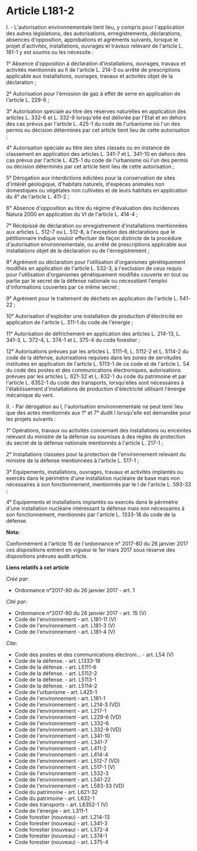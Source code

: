 # Article L181-2

I. - L'autorisation environnementale tient lieu, y compris pour l'application des autres législations, des autorisations,
enregistrements, déclarations, absences d'opposition, approbations et agréments suivants, lorsque le projet d'activités,
installations, ouvrages et travaux relevant de l'article L. 181-1 y est soumis ou les nécessite : 

1° Absence d'opposition à déclaration d'installations, ouvrages, travaux et activités mentionnés au II de l'article L. 214-3
ou arrêté de prescriptions applicable aux installations, ouvrages, travaux et activités objet de la déclaration ; 

2° Autorisation pour l'émission de gaz à effet de serre en application de l'article L. 229-6 ; 

3° Autorisation spéciale au titre des réserves naturelles en application des articles L. 332-6 et L. 332-9 lorsqu'elle est
délivrée par l'Etat et en dehors des cas prévus par l'article L. 425-1 du code de l'urbanisme où l'un des permis ou décision
déterminés par cet article tient lieu de cette autorisation ; 

4° Autorisation spéciale au titre des sites classés ou en instance de classement en application des articles L. 341-7 et L.
341-10 en dehors des cas prévus par l'article L. 425-1 du code de l'urbanisme où l'un des permis ou décision déterminés par
cet article tient lieu de cette autorisation ; 

5° Dérogation aux interdictions édictées pour la conservation de sites d'intérêt géologique, d'habitats naturels, d'espèces
animales non domestiques ou végétales non cultivées et de leurs habitats en application du 4° de l'article L. 411-2 ; 

6° Absence d'opposition au titre du régime d'évaluation des incidences Natura 2000 en application du VI de l'article L.
414-4 ; 

7° Récépissé de déclaration ou enregistrement d'installations mentionnées aux articles L. 512-7 ou L. 512-8, à l'exception
des déclarations que le pétitionnaire indique vouloir effectuer de façon distincte de la procédure d'autorisation
environnementale, ou arrêté de prescriptions applicable aux installations objet de la déclaration ou de l'enregistrement ; 

8° Agrément ou déclaration pour l'utilisation d'organismes génétiquement modifiés en application de l'article L. 532-3, à
l'exclusion de ceux requis pour l'utilisation d'organismes génétiquement modifiés couverte en tout ou partie par le secret de
la défense nationale ou nécessitant l'emploi d'informations couvertes par ce même secret ; 

9° Agrément pour le traitement de déchets en application de l'article L. 541-22 ; 

10° Autorisation d'exploiter une installation de production d'électricité en application de l'article L. 311-1 du code de
l'énergie ; 

11° Autorisation de défrichement en application des articles L. 214-13, L. 341-3, L. 372-4, L. 374-1 et L. 375-4 du code
forestier ; 

12° Autorisations prévues par les articles L. 5111-6, L. 5112-2 et L. 5114-2 du code de la défense, autorisations requises
dans les zones de servitudes instituées en application de l'article L. 5113-1 de ce code et de l'article L. 54 du code des
postes et des communications électroniques, autorisations prévues par les articles L. 621-32 et L. 632-1 du code du
patrimoine et par l'article L. 6352-1 du code des transports, lorsqu'elles sont nécessaires à l'établissement d'installations
de production d'électricité utilisant l'énergie mécanique du vent. 

II. - Par dérogation au I, l'autorisation environnementale ne peut tenir lieu que des actes mentionnés aux 1° et 7° dudit I
lorsqu'elle est demandée pour les projets suivants : 

1° Opérations, travaux ou activités concernant des installations ou enceintes relevant du ministre de la défense ou soumises
à des règles de protection du secret de la défense nationale mentionnés à l'article L. 217-1 ; 

2° Installations classées pour la protection de l'environnement relevant du ministre de la défense mentionnées à l'article L.
517-1 ; 

3° Equipements, installations, ouvrages, travaux et activités implantés ou exercés dans le périmètre d'une installation
nucléaire de base mais non nécessaires à son fonctionnement, mentionnés par le I de l'article L. 593-33 ; 

4° Equipements et installations implantés ou exercés dans le périmètre d'une installation nucléaire intéressant la défense
mais non nécessaires à son fonctionnement, mentionnés par l'article L. 1333-18 du code de la défense.

**Nota:**

Conformément à l'article 15 de l'ordonnance n° 2017-80 du 26 janvier 2017 ces dispositions entrent en vigueur le 1er mars
2017 sous réserve des dispositions prévues audit article.

**Liens relatifs à cet article**

_Créé par_:

  - Ordonnance n°2017-80 du 26 janvier 2017 - art. 1

_Cité par_:

  - Ordonnance n°2017-80 du 26 janvier 2017 - art. 15 (V)
  - Code de l'environnement - art. L181-11 (V)
  - Code de l'environnement - art. L181-3 (V)
  - Code de l'environnement - art. L181-4 (V)

_Cite_:

  - Code des postes et des communications électroni... - art. L54 (V)
  - Code de la défense. - art. L1333-18
  - Code de la défense. - art. L5111-6
  - Code de la défense. - art. L5112-2
  - Code de la défense. - art. L5113-1
  - Code de la défense. - art. L5114-2
  - Code de l'urbanisme - art. L425-1
  - Code de l'environnement - art. L181-1
  - Code de l'environnement - art. L214-3 (VD)
  - Code de l'environnement - art. L217-1
  - Code de l'environnement - art. L229-6 (VD)
  - Code de l'environnement - art. L332-6
  - Code de l'environnement - art. L332-9 (VD)
  - Code de l'environnement - art. L341-10
  - Code de l'environnement - art. L341-7
  - Code de l'environnement - art. L411-2
  - Code de l'environnement - art. L414-4
  - Code de l'environnement - art. L512-7 (VD)
  - Code de l'environnement - art. L517-1 (V)
  - Code de l'environnement - art. L532-3
  - Code de l'environnement - art. L541-22
  - Code de l'environnement - art. L593-33 (VD)
  - Code du patrimoine - art. L621-32
  - Code du patrimoine - art. L632-1
  - Code des transports - art. L6352-1 (V)
  - Code de l'énergie - art. L311-1
  - Code forestier (nouveau) - art. L214-13
  - Code forestier (nouveau) - art. L341-3
  - Code forestier (nouveau) - art. L372-4
  - Code forestier (nouveau) - art. L374-1
  - Code forestier (nouveau) - art. L375-4
